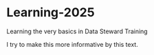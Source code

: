 # Learning-2025
Learning the very basics in Data Steward Training

I try to make this more informative by this text. 
